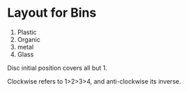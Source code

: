 # Layout for Bins

1. Plastic
2. Organic
3. metal
4. Glass

Disc initial position covers all but 1.

Clockwise refers to 1>2>3>4, and anti-clockwise its inverse.
